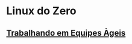 # Linux do Zero
## [Trabalhando em Equipes Àgeis](https://academiapme-my.sharepoint.com/:b:/g/personal/kawan_dio_me/Eaa-70hlY_NOonSIiZ9JbGgB_jAOJNzEgQOxPD2y42w-EQ?e=WwY7Ha)
